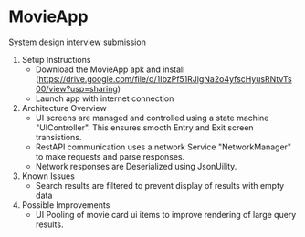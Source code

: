 # MovieApp
System design interview submission
1. Setup Instructions
   - Download the MovieApp apk and install (https://drive.google.com/file/d/1IbzPf51RJlgNa2o4yfscHyusRNtvTs00/view?usp=sharing)
   - Launch app with internet connection
2. Architecture Overview
   - UI screens are managed and controlled using a state machine "UIController". This ensures smooth Entry and Exit screen transistions.
   - RestAPI communication uses a network Service "NetworkManager" to make requests and parse responses.
   - Network responses are Deserialized using JsonUility.
3. Known Issues
   - Search results are filtered to prevent display of results with empty data
4. Possible Improvements
   - UI Pooling of movie card ui items to improve rendering of large query results.
